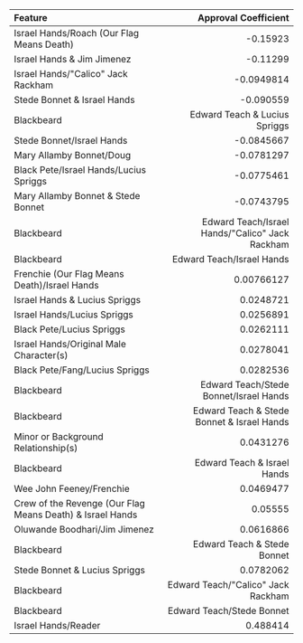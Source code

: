 | Feature                                                      |   Approval Coefficient |
|:-------------------------------------------------------------|-----------------------:|
| Israel Hands/Roach (Our Flag Means Death)                    |            -0.15923    |
| Israel Hands & Jim Jimenez                                   |            -0.11299    |
| Israel Hands/"Calico" Jack Rackham                           |            -0.0949814  |
| Stede Bonnet & Israel Hands                                  |            -0.090559   |
| Blackbeard | Edward Teach & Lucius Spriggs                   |            -0.090531   |
| Stede Bonnet/Israel Hands                                    |            -0.0845667  |
| Mary Allamby Bonnet/Doug                                     |            -0.0781297  |
| Black Pete/Israel Hands/Lucius Spriggs                       |            -0.0775461  |
| Mary Allamby Bonnet & Stede Bonnet                           |            -0.0743795  |
| Blackbeard | Edward Teach/Israel Hands/"Calico" Jack Rackham |            -0.0431265  |
| Blackbeard | Edward Teach/Israel Hands                       |            -0.0416339  |
| Frenchie (Our Flag Means Death)/Israel Hands                 |             0.00766127 |
| Israel Hands & Lucius Spriggs                                |             0.0248721  |
| Israel Hands/Lucius Spriggs                                  |             0.0256891  |
| Black Pete/Lucius Spriggs                                    |             0.0262111  |
| Israel Hands/Original Male Character(s)                      |             0.0278041  |
| Black Pete/Fang/Lucius Spriggs                               |             0.0282536  |
| Blackbeard | Edward Teach/Stede Bonnet/Israel Hands          |             0.0288329  |
| Blackbeard | Edward Teach & Stede Bonnet & Israel Hands      |             0.035745   |
| Minor or Background Relationship(s)                          |             0.0431276  |
| Blackbeard | Edward Teach & Israel Hands                     |             0.0468462  |
| Wee John Feeney/Frenchie                                     |             0.0469477  |
| Crew of the Revenge (Our Flag Means Death) & Israel Hands    |             0.05555    |
| Oluwande Boodhari/Jim Jimenez                                |             0.0616866  |
| Blackbeard | Edward Teach & Stede Bonnet                     |             0.0682534  |
| Stede Bonnet & Lucius Spriggs                                |             0.0782062  |
| Blackbeard | Edward Teach/"Calico" Jack Rackham              |             0.129811   |
| Blackbeard | Edward Teach/Stede Bonnet                       |             0.149677   |
| Israel Hands/Reader                                          |             0.488414   |